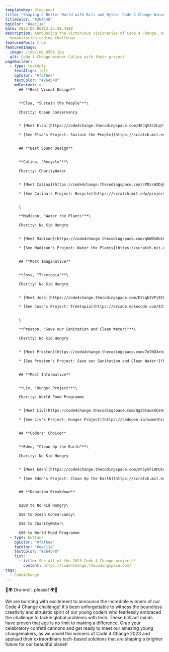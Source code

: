 ```yaml
---
templateKey: blog-post
title: "Shaping a Better World with Bits and Bytes: Code 4 Change Winners Revealed!"
titleColor: "#264548"
bgColor: "#eec11a"
date: 2023-06-06T13:23:58.458Z
description: Announcing the victorious visionaries of Code 4 Change, our
  humanitarian coding challenge
featuredPost: true
featuredImage:
  image: /img/img_6568.jpg
  alt: Code 4 Change winner Calina with their project
pageBuilder:
  - type: textOnly
    textAlign: left
    bgColor: "#faf6ee"
    textColor: "#264548"
    mdContent: >-
      ## **Best Visual Design**


      **Elsa, "Sustain the People"**\

      Charity: Ocean Conservancy


      * [Meet Elsa](https://code4change.thecodingspace.com/4EJqV3J2LqY7jKYIRdCg)

      * [See Elsa's Project: Sustain the People](https://scratch.mit.edu/projects/838718354)


      ## **Best Sound Design**


      **Calina, "Recycle"**\

      Charity: CharityWater


      * [Meet Calina](https://code4change.thecodingspace.com/cPOzsH2DqhGWbOH0ZKvU)

      * [See Calina's Project: Recycle](https://scratch.mit.edu/projects/852080217)


      \

      **Madison, "Water the Plants"**\

      Charity: No Kid Hungry


      * [Meet Madison](https://code4change.thecodingspace.com/qkW8hOUzCMTfyDmyJzCp)

      * [See Madison's Project: Water the Plants](https://scratch.mit.edu/projects/831091190)


      ## **Most Imaginative**


      **Joss, "Treetopia"**\

      Charity: No Kid Hungry


      * [Meet Joss](https://code4change.thecodingspace.com/EZsqh2VPj9CL9UIrYeuq)

      * [See Joss's Project: Treetopia](https://arcade.makecode.com/S31613-92356-18282-20435)


      \

      **Preston, "Save our Sanitation and Clean Water!"**\

      Charity: No Kid Hungry


      * [Meet Preston](https://code4change.thecodingspace.com/7n7ND3xhrOse4sT50tNS)

      * [See Preston's Project: Save our Sanitation and Clean Water!](https://scratch.mit.edu/projects/836786488)


      ## **Most Informative**


      **Liv, "Hunger Project"**\

      Charity: World Food Programme


      * [Meet Liv](https://code4change.thecodingspace.com/QgZ5tawsRCe4eHXjQ1OH)

      * [See Liv's Project: Hunger Project](https://codepen.io/something_cool/full/OJBJaNe)


      ## **Coders' Choice**


      **Eden, "Clean Up the Earth"**\

      Charity: No Kid Hungry


      * [Meet Eden](https://code4change.thecodingspace.com/mF5ySFi8FUkaPnVW1GQM)

      * [See Eden's Project: Clean Up the Earth](https://scratch.mit.edu/projects/837423481)


      ## **Donation Breakdown**


      $200 to No Kid Hungry\

      $50 to Ocean Conservancy\

      $50 to CharityWater\

      $50 to World Food Programme
  - type: buttons
    bgColor: "#faf6ee"
    fgColor: "#eec11a"
    textColor: "#264548"
    list:
      - title: See all of the 2023 Code 4 Change projects!
        content: https://code4change.thecodingspace.com/
tags:
  - Code4Change
---
```

🎉🌍 Drumroll, please! 🌍🎉

We are bursting with excitement to announce the incredible winners of our Code 4 Change challenge! It's been unforgettable to witness the boundless creativity and altruistic spirit of our young coders who fearlessly embraced the challenge to tackle global problems with tech. These brilliant minds have proven that age is no limit to making a difference. Grab your celebratory confetti cannons and get ready to meet our amazing young changemakers, as we unveil the winners of Code 4 Change 2023 and applaud their extraordinary tech-based solutions that are shaping a brighter future for our beautiful planet!